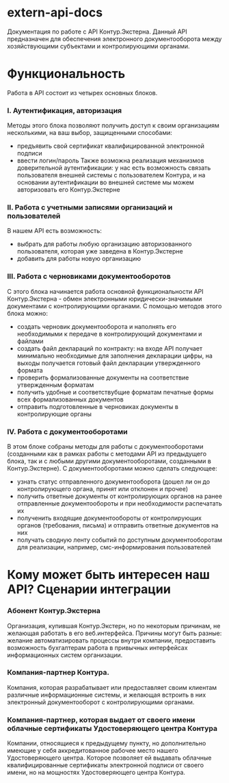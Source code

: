 # extern-api-docs
Документация по работе с API Контур.Экстерна. 
Данный API предназначен для обеспечения электронного документооборота между хозяйствующими субъектами и контролирующими органами. 

# Функциональность
Работа в API состоит из четырех основных блоков.

### I. Аутентификация, авторизация 
Методы этого блока позволяют получить доступ к своим организациям несколькими, на ваш выбор, защищенными способами:
* предъявить свой сертификат квалифицированной электронной подписи
* ввести логин/пароль
Также возможна реализация механизмов доверительной аутентификации: у нас есть возможность связать пользователя внешней системы с пользователем Контура, и на основании аутентификации во внешней системе мы можем авторизовать его Контур.Экстерне

### II. Работа с учетными записями организаций и пользователей
В нашем API есть возможность:
* выбрать для работы любую организацию авторизованного пользователя, которая уже заведена в Контур.Экстерне
* добавить для работы новую организацию

### III. Работа с черновиками документооборотов
С этого блока начинается работа основной функциональности API Контур.Экстерна - обмен электронными юридически-значимыми документами с контролирующими органами. С помощью методов этого блока можно:
* создать черновик документооборота и наполнять его необходимыми к передаче в контролирующий документами и файлами 
* создать файл деклараций по контракту: на входе API получает минимально необходимые для заполнения декларации цифры, на выходы получается готовый файл декларации утвержденного формата
* проверить формализованные документы на соответствие утвержденным форматам
* получить удобные и соответствубщие форматам печатные формы всех формализованных документов
* отправить подготовленные в черновиках документы в контролирующие органы

### IV. Работа с документооборотами
В этом блоке собраны методы для работы с документооборотами (созданными как в рамках работы с методами API из предыдущего блока, так и с любыми другими документооборотами, созданными в Контур.Экстерне). С документооборотами можно сделать следующее: 
* узнать статус отправленного документооборота (дошел ли он до контролирующего органа, принят или отклонен и прочее)
* получить ответные документы от контролирующих органов на ранее отправленные документообороты и при необходимости распечатать их 
* полученить входящие документообороты от контролирующих органов (требования, письма) и отправить ответные документов на них
* получать сводную ленту событий по доступным документооборотам для реализации, например, смс-информирования пользователей

# Кому может быть интересен наш API? Сценарии интеграции
### Абонент Контур.Экстерна
Организация, купившая Контур.Экстерн, но по некоторым причинам, не желающая работать в его веб.интерфейса. Причины могут быть разные: желание автоматизировать процессы внутри компании, предоставить возможность бухгалтерам работа в привычных интерфейсах информационных систем организации.
### Компания-партнер Контура.
Компания, которая разрабатывает или предоставляет своим клиентам различные информационные системы, и желающая встроить в них электронный документооборот с контролирующими органами.
### Компания-партнер, которая выдает от своего имени облачные сертификаты Удостоверяющего центра Контура 
Компании, относящиеся к предыдущему пункту, но дополнительно имеющие у себя аккредитованное рабочее место нашего Удостоверяющего центра. Которое позволяет ей выдавать облачные квалифицированные сертификаты электронной подписи от своего имени, но на мощностях Удостоверяющего центра Контура. 
